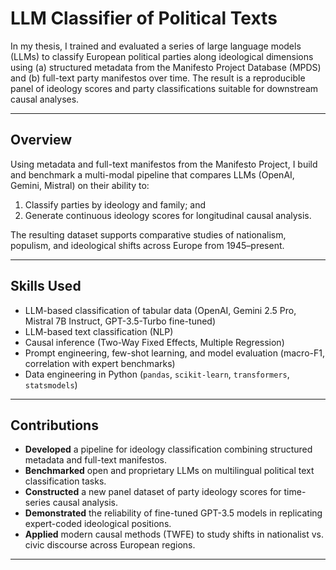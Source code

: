 # LLM Classifier of Political Texts


In my thesis, I trained and evaluated a series of large language models (LLMs) to classify European political parties along ideological dimensions using (a) structured metadata from the Manifesto Project Database (MPDS) and (b) full-text party manifestos over time. The result is a reproducible panel of ideology scores and party classifications suitable for downstream causal analyses.

---

##  Overview

Using metadata and full-text manifestos from the Manifesto Project, I build and benchmark a multi-modal pipeline that compares LLMs (OpenAI, Gemini, Mistral) on their ability to:
1. Classify parties by ideology and family; and  
2. Generate continuous ideology scores for longitudinal causal analysis.

The resulting dataset supports comparative studies of nationalism, populism, and ideological shifts across Europe from 1945–present.

---

## Skills Used

- LLM-based classification of tabular data (OpenAI, Gemini 2.5 Pro, Mistral 7B Instruct, GPT-3.5-Turbo fine-tuned)  
- LLM-based text classification (NLP)  
- Causal inference (Two-Way Fixed Effects, Multiple Regression)  
- Prompt engineering, few-shot learning, and model evaluation (macro-F1, correlation with expert benchmarks)  
- Data engineering in Python (`pandas`, `scikit-learn`, `transformers`, `statsmodels`)  

---

## Contributions

- **Developed** a pipeline for ideology classification combining structured metadata and full-text manifestos.  
- **Benchmarked** open and proprietary LLMs on multilingual political text classification tasks.  
- **Constructed** a new panel dataset of party ideology scores for time-series causal analysis.  
- **Demonstrated** the reliability of fine-tuned GPT-3.5 models in replicating expert-coded ideological positions.  
- **Applied** modern causal methods (TWFE) to study shifts in nationalist vs. civic discourse across European regions.

---
